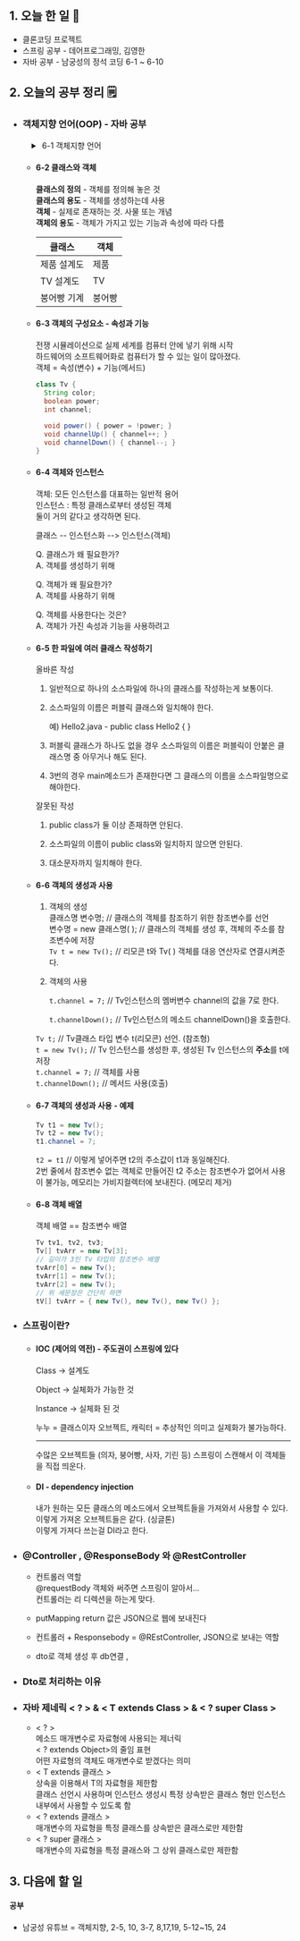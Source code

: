 <!-- 20210720 화 day 44 -->
<!--  
day 44



-->

## 1. 오늘 한 일 📅

*   클론코딩 프로젝트
*   스프링 공부 - 데어프로그래밍, 김영한
*   자바 공부 - 남궁성의 정석 코딩 6-1 ~ 6-10

## 2. 오늘의 공부 정리 🗒️

*   ### 객체지향 언어(OOP) - 자바 공부

    <details style="padding-left: 1rem">
    <summary>&nbsp;6-1 객체지향 언어</summary>
    <div style="padding-left: 1rem; letter-spacing:0.5px; line-height:170%" markdown="1">
        프로그래밍 언어 + 객체지향개념(규칙): <strong>개념과 규칙 외우기</strong><br>
        핵심 개념
        <ol>
        <li>캡슐화</li>
        <li>상속</li>
        <li>추상화</li>
        <li><strong>다형성</strong> : 이 중에 가장 중요하다.</li>
        </ol>
        위 3가지 클래스를 정확히 구분지어서 사용하는 방법을 알면 클래스를 구분지어야 하는 기준점이 생긴다.
    </div>
    </details>

    *   #### 6-2 클래스와 객체  

        **클래스의 정의** - 객체를 정의해 놓은 것  
        **클래스의 용도** - 객체를 생성하는데 사용  
        **객체** - 실제로 존재하는 것. 사물 또는 개념  
        **객체의 용도** - 객체가 가지고 있는 기능과 속성에 따라 다름  

        | 클래스      | 객체   |
        | ----------- | ------ |
        | 제품 설계도 | 제품   |
        | TV 설계도   | TV     |
        | 붕어빵 기계 | 붕어빵 |

    *   #### 6-3 객체의 구성요소 - 속성과 기능

        전쟁 시뮬레이션으로 실제 세계를 컴퓨터 안에 넣기 위해 시작  
        하드웨어의 소프트웨어화로 컴퓨터가 할 수 있는 일이 많아졌다.  
        객체 = 속성(변수) + 기능(메서드)

        ```java
        class Tv {
          String color;
          boolean power;
          int channel;
          
          void power() { power = !power; }
          void channelUp() { channel++; }
          void channelDown() { channel--; }
        }
        ```

    *   #### 6-4 객체와 인스턴스

        객체: 모든 인스턴스를 대표하는 일반적 용어  
        인스턴스 : 특정 클래스로부터 생성된 객체  
        둘이 거의 같다고 생각하면 된다.  

        클래스 -- 인스턴스화 --> 인스턴스(객체)

        Q. 클래스가 왜 필요한가?  
        	A. 객체를 생성하기 위해

        Q. 객체가 왜 필요한가?  
        	A. 객체를 사용하기 위해

        Q. 객체를 사용한다는 것은?  
        	A. 객체가 가진 속성과 기능을 사용하려고

    *   #### 6-5 한 파일에 여러 클래스 작성하기

        올바른 작성

        1.  일반적으로 하나의 소스파일에 하나의 클래스를 작성하는게 보통이다.

        2.  소스파일의 이름은 퍼블릭 클래스와 일치해야 한다.

            예) Hello2.java - public class Hello2 { }

        3.  퍼블릭 클래스가 하나도 없을 경우 소스파일의 이름은 퍼블릭이 안붙은 클래스명 중 아무거나 해도 된다.
        4.  3번의 경우 main메소드가 존재한다면 그 클래스의 이름을 소스파일명으로 해야한다.

        잘못된 작성

        1.  public class가 둘 이상 존재하면 안된다.

        2.  소스파일의 이름이 public class와 일치하지 않으면 안된다.

        3.  대소문자까지 일치해야 한다.

    *   #### 6-6 객체의 생성과 사용

        1.  객체의 생성  
            클래스명 변수명; // 클래스의 객체를 참조하기 위한 참조변수를 선언  
            변수명 = new 클래스명( ); // 클래스의 객체를 생성 후, 객체의 주소를 참조변수에 저장  
            `Tv t = new Tv();` // 리모콘 t와 Tv( ) 객체를 대응 연산자로 연결시켜준다.

        2.  객체의 사용

            `t.channel = 7;` // Tv인스턴스의 멤버변수 channel의 값을 7로 한다.

            `t.channelDown();` // Tv인스턴스의 메소드 channelDown()을 호출한다.

        `Tv t;` // Tv클래스 타입 변수 t(리모콘) 선언. (참조형)  
        `t = new Tv();` // Tv 인스턴스를 생성한 후, 생성된 Tv 인스턴스의 **주소**를 t에 저장  
        `t.channel = 7;` // 객체를 사용  
        `t.channelDown();` // 메서드 사용(호출)    

    *   #### 6-7 객체의 생성과 사용 - 예제

        ```java
        Tv t1 = new Tv();
        Tv t2 = new Tv();
        t1.channel = 7;
        ```
        
        `t2 = t1` // 이렇게 넣어주면 t2의 주소값이 t1과 동일해진다.   
        2번 줄에서 참조변수 없는 객체로 만들어진 t2 주소는 참조변수가 없어서 사용이 불가능, 메모리는 가비지컬렉터에 보내진다. (메모리 제거)
        
    *   #### 6-8 객체 배열

        객체 배열 == 참조변수 배열

        ```java
        Tv tv1, tv2, tv3; 
        Tv[] tvArr = new Tv[3];
        // 길이가 3인 Tv 타입의 참조변수 배열
        tvArr[0] = new Tv();
        tvArr[1] = new Tv();
        tvArr[2] = new Tv();
        // 위 세문장은 간단히 하면
        tV[] tvArr = { new Tv(), new Tv(), new Tv() };
        ```

*   ### 스프링이란?
    *   #### IOC (제어의 역전) - 주도권이 스프링에 있다

        Class -> 설계도

        Object -> 실체화가 가능한 것

        Instance -> 실체화 된 것

        누누 = 클래스이자 오브젝트, 캐릭터 = 추상적인 의미고 실제화가 불가능하다.

        ------

        수많은 오브젝트들 (의자, 붕어빵, 사자, 기린 등) 스프링이 스캔해서 이 객체들을 직접 띄운다.

    *   #### **DI** - dependency injection

        내가 원하는 모든 클래스의 메소드에서 오브젝트들을 가져와서 사용할 수 있다.  
        이렇게 가져온 오브젝트들은 같다. (싱글톤)  
        이렇게 가져다 쓰는걸 DI라고 한다.

    

*   ### @Controller , @ResponseBody 와 @RestController

    *   컨트롤러 역할  
        @requestBody 객체와 써주면 스프링이 알아서...  
        컨트롤러는 리 디렉션을 하는게 맞다.
        
    *   putMapping return 값은 JSON으로 웹에 보내진다

    *   컨트롤러 + Responsebody = @REstController, JSON으로 보내는 역할

    *   dto로 객체 생성 후 db연결 ,

    

*   ### Dto로 처리하는 이유

*   ### 자바 제네릭 < ? > & < T extends Class > & < ? super Class >  

    *   < ? >  
        메소드 매개변수로 자료형에 사용되는 제너릭  
        < ? extends Object>의 줄임 표현  
        어떤 자료형의 객체도 매개변수로 받겠다는 의미  
    *   < T extends 클래스 >  
        상속을 이용해서 T의 자료형을 제한함  
        클래스 선언시 사용하며 인스턴스 생성시 특정 상속받은 클래스 형만 인스턴스 내부에서 사용할 수 있도록 함
    *   < ? extends 클래스 >  
        매개변수의 자료형을 특정 클래스를 상속받은 클래스로만 제한함
    *   < ? super 클래스 >  
        매개변수의 자료형을 특정 클래스와 그 상위 클래스로만 제한함

## 3. 다음에 할 일

#### 공부

*   남궁성 유튜브 = 객체지향, 2-5, 10, 3-7, 8,17,19, 5-12~15, 24